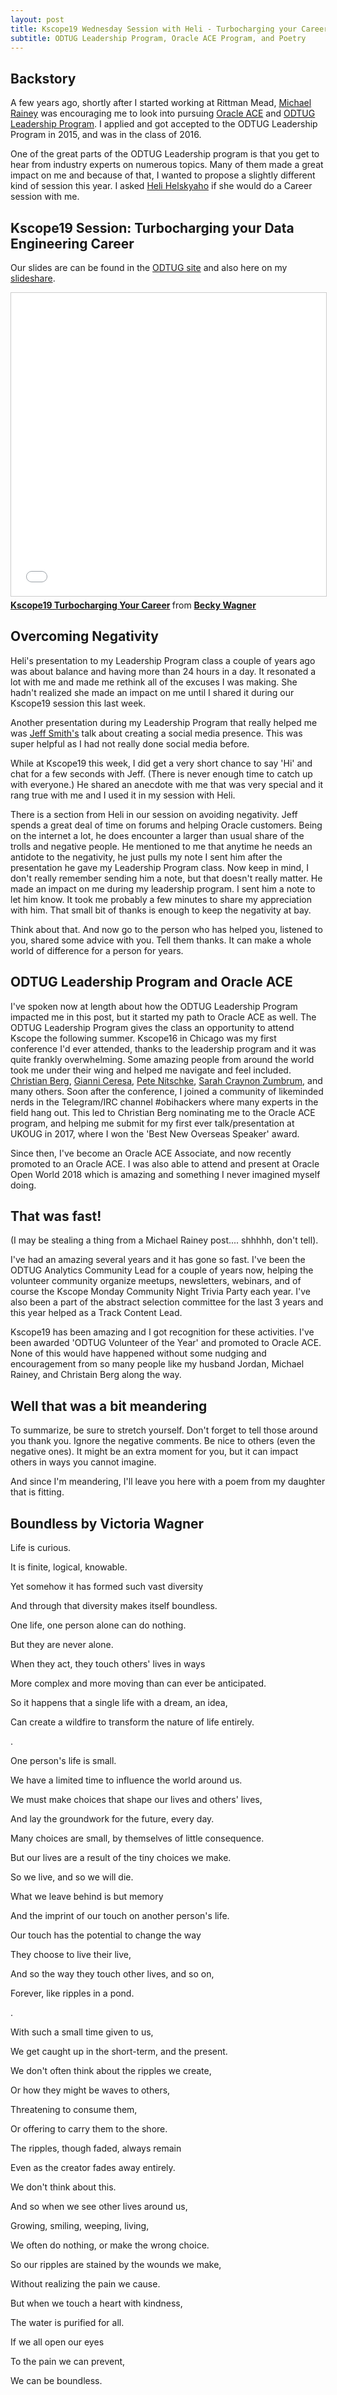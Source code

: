```yaml
---
layout: post
title: Kscope19 Wednesday Session with Heli - Turbocharging your Career
subtitle: ODTUG Leadership Program, Oracle ACE Program, and Poetry
---
```


## Backstory

A few years ago, shortly after I started working at Rittman Mead, [Michael Rainey](https://www.linkedin.com/in/rainey/) was encouraging me to look into pursuing [Oracle ACE](https://www.oracle.com/technetwork/community/oracle-ace/index.html) and [ODTUG Leadership Program](https://www.odtug.com/page/leadership). I applied and got accepted to the ODTUG Leadership Program in 2015, and was in the class of 2016.

One of the great parts of the ODTUG Leadership program is that you get to hear from industry experts on numerous topics. Many of them made a great impact on me and because of that, I wanted to propose a slightly different kind of session this year. I asked [Heli Helskyaho](https://www.linkedin.com/in/helihelskyaho/) if she would do a Career session with me.

## Kscope19 Session: Turbocharging your Data Engineering Career

Our slides are can be found in the [ODTUG site](https://kscope19.odtug.com/e/in/eid=32&s=2568&print=1&req=info) and also here on my [slideshare](https://www.slideshare.net/RebeccaWagner1/kscope19-turbocharging-your-career).

<iframe src="//www.slideshare.net/slideshow/embed_code/key/j0vyS7QR9ulWQD" width="595" height="485" frameborder="0" marginwidth="0" marginheight="0" scrolling="no" style="border:1px solid #CCC; border-width:1px; margin-bottom:5px; max-width: 100%;" allowfullscreen> </iframe> <div style="margin-bottom:5px"> <strong> <a href="//www.slideshare.net/RebeccaWagner1/kscope19-turbocharging-your-career" title="Kscope19 Turbocharging Your Career" target="_blank">Kscope19 Turbocharging Your Career</a> </strong> from <strong><a href="https://www.slideshare.net/RebeccaWagner1" target="_blank">Becky Wagner</a></strong> </div>

## Overcoming Negativity

Heli's presentation to my Leadership Program class a couple of years ago was about balance and having more than 24 hours in a day. It resonated a lot with me and made me rethink all of the excuses I was making. She hadn't realized she made an impact on me until I shared it during our Kscope19 session this last week.

Another presentation during my Leadership Program that really helped me was [Jeff Smith's](https://www.linkedin.com/in/thatjeffsmith/) talk about creating a social media presence. This was super helpful as I had not really done social media before.

While at Kscope19 this week, I did get a very short chance to say 'Hi' and chat for a few seconds with Jeff. (There is never enough time to catch up with everyone.) He shared an anecdote with me that was very special and it rang true with me and I used it in my session with Heli.

There is a section from Heli in our session on avoiding negativity. Jeff spends a great deal of time on forums and helping Oracle customers. Being on the internet a lot, he does encounter a larger than usual share of the trolls and negative people. He mentioned to me that anytime he needs an antidote to the negativity, he just pulls my note I sent him after the presentation he gave my Leadership Program class. Now keep in mind, I don't really remember sending him a note, but that doesn't really matter. He made an impact on me during my leadership program. I sent him a note to let him know. It took me probably a few minutes to share my appreciation with him. That small bit of thanks is enough to keep the negativity at bay.

Think about that. And now go to the person who has helped you, listened to you, shared some advice with you. Tell them thanks. It can make a whole world of difference for a person for years.

## ODTUG Leadership Program and Oracle ACE

I've spoken now at length about how the ODTUG Leadership Program impacted me in this post, but it started my path to Oracle ACE as well. The ODTUG Leadership Program gives the class an opportunity to attend Kscope the following summer. Kscope16 in Chicago was my first conference I'd ever attended, thanks to the leadership program and it was quite frankly overwhelming. Some amazing people from around the world took me under their wing and helped me navigate and feel included. [Christian Berg](https://www.linkedin.com/in/bergch/), [Gianni Ceresa](https://www.linkedin.com/in/gceresa/), [Pete Nitschke](https://www.linkedin.com/in/peter-nitschke/), [Sarah Craynon Zumbrum](https://www.linkedin.com/in/sczumbrum/), and many others. Soon after the conference, I joined a community of likeminded nerds in the Telegram/IRC channel #obihackers where many experts in the field hang out. This led to Christian Berg nominating me to the Oracle ACE program, and helping me submit for my first ever talk/presentation at UKOUG in 2017, where I won the 'Best New Overseas Speaker' award.

Since then, I've become an Oracle ACE Associate, and now recently promoted to an Oracle ACE. I was also able to attend and present at Oracle Open World 2018 which is amazing and something I never imagined myself doing.

## That was fast!

(I may be stealing a thing from a Michael Rainey post.... shhhhh, don't tell).

I've had an amazing several years and it has gone so fast. I've been the ODTUG Analytics Community Lead for a couple of years now, helping the volunteer community organize meetups, newsletters, webinars, and of course the Kscope Monday Community Night Trivia Party each year. I've also been a part of the abstract selection committee for the last 3 years and this year helped as a Track Content Lead.

Kscope19 has been amazing and I got recognition for these activities. I've been awarded 'ODTUG Volunteer of the Year' and promoted to Oracle ACE. None of this would have happened without some nudging and encouragement from so many people like my husband Jordan, Michael Rainey, and Christain Berg along the way.

## Well that was a bit meandering

To summarize, be sure to stretch yourself. Don't forget to tell those around you thank you. Ignore the negative comments. Be nice to others (even the negative ones). It might be an extra moment for you, but it can impact others in ways you cannot imagine.

And since I'm meandering, I'll leave you here with a poem from my daughter that is fitting.

## Boundless by Victoria Wagner


Life is curious.  

It is finite, logical, knowable.  

Yet somehow it has formed such vast diversity  

And through that diversity makes itself boundless.  

One life, one person alone can do nothing.  

But they are never alone.  

When they act, they touch others' lives in ways  

More complex and more moving than can ever be anticipated.  

So it happens that a single life with a dream, an idea,  

Can create a wildfire to transform the nature of life entirely.  

  .

One person's life is small.  

We have a limited time to influence the world around us.  

We must make choices that shape our lives and others' lives,  

And lay the groundwork for the future, every day.  

Many choices are small, by themselves of little consequence.  

But our lives are a result of the tiny choices we make.  

So we live, and so we will die.  

What we leave behind is but memory  

And the imprint of our touch on another person's life.  

Our touch has the potential to change the way  

They choose to live their live,  

And so the way they touch other lives, and so on,  

Forever, like ripples in a pond.  

  .

With such a small time given to us,  

We get caught up in the short-term, and the present.  

We don't often think about the ripples we create,  

Or how they might be waves to others,  

Threatening to consume them,  

Or offering to carry them to the shore.  

The ripples, though faded, always remain  

Even as the creator fades away entirely.  

We don't think about this.  

And so when we see other lives around us,  

Growing, smiling, weeping, living,  

We often do nothing, or make the wrong choice.  

So our ripples are stained by the wounds we make,  

Without realizing the pain we cause.  

But when we touch a heart with kindness,  

The water is purified for all.  

If we all open our eyes  

To the pain we can prevent,  

We can be boundless.  
